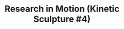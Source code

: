 ---
inv_num: 2010-056
add_credit:
url: 2010-056-research-in-motion-kinetic-sculpture-4
title: 'Research in Motion (Kinetic Sculpture #4)'
year: '2010'
display_year: '2010'
medium: Modified chrome dancing stands
dims:
pitch: "​Four Dancing Stands modded to sync."
ps:
live_url:
youtube:
related_code:
subheading:
download:
commission:
layout: things-i-made
---